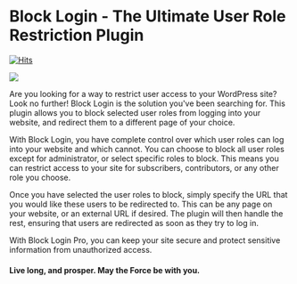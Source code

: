 # Block Login - The Ultimate User Role Restriction Plugin
[![Hits](https://hits.seeyoufarm.com/api/count/incr/badge.svg?url=https%3A%2F%2Fgithub.com%2FZagaz%2Fwordpress-block-login&count_bg=%230759BE&title_bg=%23555555&icon=php.svg&icon_color=%23E7E7E7&title=Visits&edge_flat=false)](https://hits.seeyoufarm.com)

![](https://i.ibb.co/6FfYYfS/ysnp.jpg)

Are you looking for a way to restrict user access to your WordPress site? Look no further! Block Login is the solution you've been searching for. This plugin allows you to block selected user roles from logging into your website, and redirect them to a different page of your choice.

With Block Login, you have complete control over which user roles can log into your website and which cannot. You can choose to block all user roles except for administrator, or select specific roles to block. This means you can restrict access to your site for subscribers, contributors, or any other role you choose.

Once you have selected the user roles to block, simply specify the URL that you would like these users to be redirected to. This can be any page on your website, or an external URL if desired. The plugin will then handle the rest, ensuring that users are redirected as soon as they try to log in.

With Block Login Pro, you can keep your site secure and protect sensitive information from unauthorized access.

#### Live long, and prosper. May the Force be with you.
